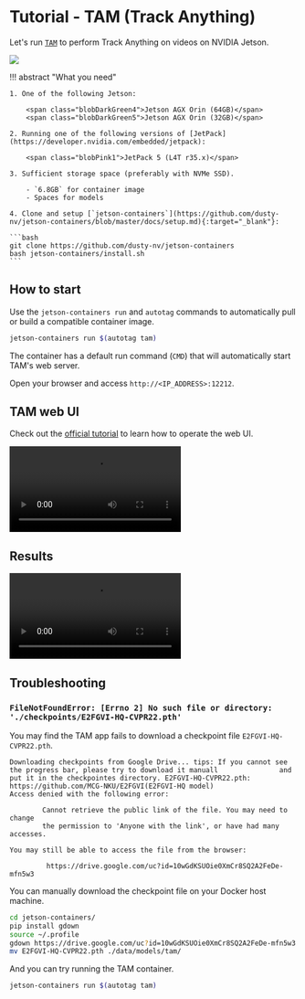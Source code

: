 # Tutorial - TAM (Track Anything)

Let's run [`TAM`](https://github.com/gaomingqi/Track-Anything) to perform Track Anything on videos on NVIDIA Jetson.

![](../images/TAM_screenshot_cat.png)

!!! abstract "What you need"

    1. One of the following Jetson:

        <span class="blobDarkGreen4">Jetson AGX Orin (64GB)</span>
        <span class="blobDarkGreen5">Jetson AGX Orin (32GB)</span>

    2. Running one of the following versions of [JetPack](https://developer.nvidia.com/embedded/jetpack):

        <span class="blobPink1">JetPack 5 (L4T r35.x)</span>

    3. Sufficient storage space (preferably with NVMe SSD).

        - `6.8GB` for container image
        - Spaces for models

    4. Clone and setup [`jetson-containers`](https://github.com/dusty-nv/jetson-containers/blob/master/docs/setup.md){:target="_blank"}:
    
    ```bash
    git clone https://github.com/dusty-nv/jetson-containers
    bash jetson-containers/install.sh
    ``` 

## How to start

Use the `jetson-containers run` and `autotag` commands to automatically pull or build a compatible container image.

```bash
jetson-containers run $(autotag tam)
```

The container has a default run command (`CMD`) that will automatically start TAM's web server.

Open your browser and access `http://<IP_ADDRESS>:12212`.

## TAM web UI

Check out the [official tutorial](https://github.com/gaomingqi/Track-Anything/blob/master/doc/tutorials.md) to learn how to operate the web UI.

<video controls>
<source src="../images/TAM_screencast_cat_720p-80pcnt.mp4" type="video/mp4">
</video>

## Results

<video controls autoplay>
<source src="../images/TAM_15s_1080p.mp4" type="video/mp4">
</video>

## Troubleshooting

### `FileNotFoundError: [Errno 2] No such file or directory: './checkpoints/E2FGVI-HQ-CVPR22.pth'`

You may find the TAM app fails to download a checkpoint file `E2FGVI-HQ-CVPR22.pth`.

```console
Downloading checkpoints from Google Drive... tips: If you cannot see the progress bar, please try to download it manuall               and put it in the checkpointes directory. E2FGVI-HQ-CVPR22.pth: https://github.com/MCG-NKU/E2FGVI(E2FGVI-HQ model)
Access denied with the following error:

        Cannot retrieve the public link of the file. You may need to change
        the permission to 'Anyone with the link', or have had many accesses. 

You may still be able to access the file from the browser:

         https://drive.google.com/uc?id=10wGdKSUOie0XmCr8SQ2A2FeDe-mfn5w3 

```

You can manually download the checkpoint file on your Docker host machine.

```bash
cd jetson-containers/
pip install gdown
source ~/.profile
gdown https://drive.google.com/uc?id=10wGdKSUOie0XmCr8SQ2A2FeDe-mfn5w3 
mv E2FGVI-HQ-CVPR22.pth ./data/models/tam/
```

And you can try running the TAM container.

```bash
jetson-containers run $(autotag tam)
```
